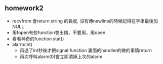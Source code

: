 ## homework2
- recvfrom 會return string 的長度, 沒有傳newline的時候記得在字串最後加NULL
- 用fopen有些function會出錯，不要用，用open
- 看看神奇的function stat()
- alarm(int)
    - 再過了int秒後才把signal function 裏面的handler的做的事情return
    - 再次呼叫alarm(0)會立即清掉上次的alarm